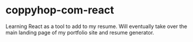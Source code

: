 # coppyhop-com-react
Learning React as a tool to add to my resume. Will eventually take over the main landing page of my portfolio site and resume generator.
